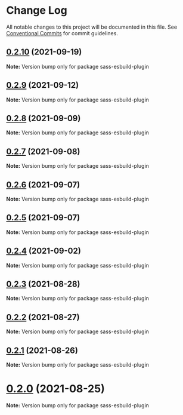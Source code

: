# Change Log

All notable changes to this project will be documented in this file.
See [Conventional Commits](https://conventionalcommits.org) for commit guidelines.

## [0.2.10](https://github.com/lbwa/esw/compare/sass-esbuild-plugin@0.2.9...sass-esbuild-plugin@0.2.10) (2021-09-19)

**Note:** Version bump only for package sass-esbuild-plugin

## [0.2.9](https://github.com/lbwa/esw/compare/sass-esbuild-plugin@0.2.8...sass-esbuild-plugin@0.2.9) (2021-09-12)

**Note:** Version bump only for package sass-esbuild-plugin

## [0.2.8](https://github.com/lbwa/esw/compare/sass-esbuild-plugin@0.2.7...sass-esbuild-plugin@0.2.8) (2021-09-09)

**Note:** Version bump only for package sass-esbuild-plugin

## [0.2.7](https://github.com/lbwa/esw/compare/sass-esbuild-plugin@0.2.6...sass-esbuild-plugin@0.2.7) (2021-09-08)

**Note:** Version bump only for package sass-esbuild-plugin

## [0.2.6](https://github.com/lbwa/esw/compare/sass-esbuild-plugin@0.2.5...sass-esbuild-plugin@0.2.6) (2021-09-07)

**Note:** Version bump only for package sass-esbuild-plugin

## [0.2.5](https://github.com/lbwa/esw/compare/sass-esbuild-plugin@0.2.4...sass-esbuild-plugin@0.2.5) (2021-09-07)

**Note:** Version bump only for package sass-esbuild-plugin

## [0.2.4](https://github.com/lbwa/esw/compare/sass-esbuild-plugin@0.2.3...sass-esbuild-plugin@0.2.4) (2021-09-02)

**Note:** Version bump only for package sass-esbuild-plugin

## [0.2.3](https://github.com/lbwa/esw/compare/sass-esbuild-plugin@0.2.2...sass-esbuild-plugin@0.2.3) (2021-08-28)

**Note:** Version bump only for package sass-esbuild-plugin

## [0.2.2](https://github.com/lbwa/esw/compare/sass-esbuild-plugin@0.2.1...sass-esbuild-plugin@0.2.2) (2021-08-27)

**Note:** Version bump only for package sass-esbuild-plugin

## [0.2.1](https://github.com/lbwa/esw/compare/sass-esbuild-plugin@0.2.0...sass-esbuild-plugin@0.2.1) (2021-08-26)

**Note:** Version bump only for package sass-esbuild-plugin

# [0.2.0](https://github.com/lbwa/esw/compare/sass-esbuild-plugin@0.1.1...sass-esbuild-plugin@0.2.0) (2021-08-25)

**Note:** Version bump only for package sass-esbuild-plugin
